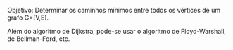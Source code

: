 Objetivo: Determinar os caminhos mínimos entre todos os vértices de um grafo G=(V,E).

Além do algoritmo de Dijkstra, pode-se usar o algoritmo de Floyd-Warshall, de Bellman-Ford, etc.